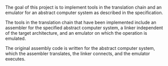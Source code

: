 The goal of this project is to implement tools in the translation chain and an emulator for an abstract computer system as described in the specification.

The tools in the translation chain that have been implemented include an assembler for the specified abstract computer system, a linker independent of the target architecture, and an emulator on which the operation is emulated.

The original assembly code is written for the abstract computer system, which the assembler translates, the linker connects, and the emulator executes.

